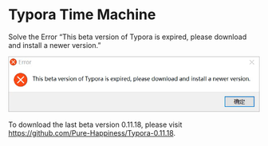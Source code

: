 # Typora Time Machine

Solve the Error “This beta version of Typora is expired, please download and install a newer version.”

![Typora Error](https://raw.githubusercontent.com/Pure-Happiness/Typora-Time-Machine/main/Typora%20Error.png)

To download the last beta version 0.11.18, please visit https://github.com/Pure-Happiness/Typora-0.11.18.
